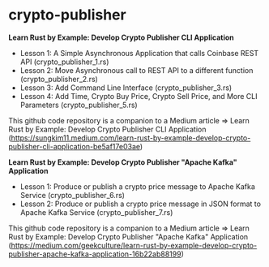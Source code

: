 # crypto-publisher
<B>Learn Rust by Example: Develop Crypto Publisher CLI Application</B>

- Lesson 1: A Simple Asynchronous Application that calls Coinbase REST API (crypto_publisher_1.rs)
- Lesson 2: Move Asynchronous call to REST API to a different function (crypto_publisher_2.rs)
- Lesson 3: Add Command Line Interface (crypto_publisher_3.rs)
- Lesson 4: Add Time, Crypto Buy Price, Crypto Sell Price, and More CLI Parameters (crypto_publisher_5.rs)

This github code repository is a companion to a Medium article => Learn Rust by Example: Develop Crypto Publisher CLI Application (https://sungkim11.medium.com/learn-rust-by-example-develop-crypto-publisher-cli-application-be5af17e03ae)


<B>Learn Rust by Example: Develop Crypto Publisher "Apache Kafka" Application</B>

- Lesson 1: Produce or publish a crypto price message to Apache Kafka Service (crypto_publisher_6.rs)
- Lesson 2: Produce or publish a crypto price message in JSON format to Apache Kafka Service (crypto_publisher_7.rs)

This github code repository is a companion to a Medium article => Learn Rust by Example: Develop Crypto Publisher "Apache Kafka" Application (https://medium.com/geekculture/learn-rust-by-example-develop-crypto-publisher-apache-kafka-application-16b22ab88199)
